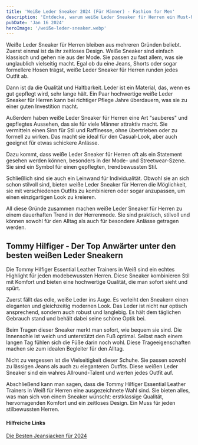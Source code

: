 ```yaml
---
title: 'Weiße Leder Sneaker 2024 (Für Männer) - Fashion for Men'
description: 'Entdecke, warum weiße Leder Sneaker für Herren ein Must-have in deinem Kleiderschrank sind. Erfahre mehr über ihre zeitlose Eleganz und Vielseitigkeit, die jedem deiner Outfits Stil und Klasse verleiht. Ideal für den modernen Mann.'
pubDate: 'Jan 16 2024'
heroImage: '/weiße-leder-sneaker.webp'
---
```


Weiße Leder Sneaker für Herren bleiben aus mehreren Gründen beliebt. Zuerst einmal ist da ihr zeitloses Design. Weiße Sneaker sind einfach klassisch und gehen nie aus der Mode. Sie passen zu fast allem, was sie unglaublich vielseitig macht. Egal ob du eine Jeans, Shorts oder sogar formellere Hosen trägst, weiße Leder Sneaker für Herren runden jedes Outfit ab.

Dann ist da die Qualität und Haltbarkeit. Leder ist ein Material, das, wenn es gut gepflegt wird, sehr lange hält. Ein Paar hochwertige weiße Leder Sneaker für Herren kann bei richtiger Pflege Jahre überdauern, was sie zu einer guten Investition macht.

Außerdem haben weiße Leder Sneaker für Herren eine Art "sauberes" und gepflegtes Aussehen, das sie für viele Männer attraktiv macht. Sie vermitteln einen Sinn für Stil und Raffinesse, ohne übertrieben oder zu formell zu wirken. Das macht sie ideal für den Casual-Look, aber auch geeignet für etwas schickere Anlässe.

Dazu kommt, dass weiße Leder Sneaker für Herren oft als ein Statement gesehen werden können, besonders in der Mode- und Streetwear-Szene. Sie sind ein Symbol für einen gepflegten, trendbewussten Stil.

Schließlich sind sie auch ein Leinwand für Individualität. Obwohl sie an sich schon stilvoll sind, bieten weiße Leder Sneaker für Herren die Möglichkeit, sie mit verschiedenen Outfits zu kombinieren oder sogar anzupassen, um einen einzigartigen Look zu kreieren.

All diese Gründe zusammen machen weiße Leder Sneaker für Herren zu einem dauerhaften Trend in der Herrenmode. Sie sind praktisch, stilvoll und können sowohl für den Alltag als auch für besondere Anlässe getragen werden.

## Tommy Hilfiger - Der Top Anwärter unter den besten weißen Leder Sneakern

Die Tommy Hilfiger Essential Leather Trainers in Weiß sind ein echtes Highlight für jeden modebewussten Herren. Diese Sneaker kombinieren Stil mit Komfort und bieten eine hochwertige Qualität, die man sofort sieht und spürt.

Zuerst fällt das edle, weiße Leder ins Auge. Es verleiht den Sneakern einen eleganten und gleichzeitig modernen Look. Das Leder ist nicht nur optisch ansprechend, sondern auch robust und langlebig. Es hält dem täglichen Gebrauch stand und behält dabei seine schöne Optik bei.

Beim Tragen dieser Sneaker merkt man sofort, wie bequem sie sind. Die Innensohle ist weich und unterstützt den Fuß optimal. Selbst nach einem langen Tag fühlen sich die Füße darin noch wohl. Diese Trageeigenschaften machen sie zum idealen Begleiter für den Alltag.

Nicht zu vergessen ist die Vielseitigkeit dieser Schuhe. Sie passen sowohl zu lässigen Jeans als auch zu eleganteren Outfits. Diese weißen Leder Sneaker sind ein wahres Allround-Talent und werten jedes Outfit auf.

Abschließend kann man sagen, dass die Tommy Hilfiger Essential Leather Trainers in Weiß für Herren eine ausgezeichnete Wahl sind. Sie bieten alles, was man sich von einem Sneaker wünscht: erstklassige Qualität, hervorragenden Komfort und ein zeitloses Design. Ein Muss für jeden stilbewussten Herren.




#### Hilfreiche Links

[Die Besten Jeansjacken für 2024](../besten-jeansjacken)